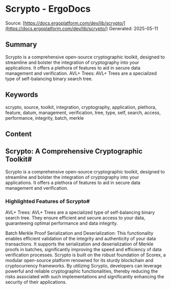 # Scrypto - ErgoDocs
Source: [https://docs.ergoplatform.com/dev/lib/scrypto/](https://docs.ergoplatform.com/dev/lib/scrypto/)
Generated: 2025-05-11

## Summary
Scrypto is a comprehensive open-source cryptographic toolkit, designed to streamline and bolster the integration of cryptography into your applications. It offers a plethora of features to aid in secure data management and verification. AVL+ Trees: AVL+ Trees are a specialized type of self-balancing binary search tree.

## Keywords
scrypto, source, toolkit, integration, cryptography, application, plethora, feature, datum, management, verification, tree, type, self, search, access, performance, integrity, batch, merkle

## Content
## Scrypto: A Comprehensive Cryptographic Toolkit#
Scrypto is a comprehensive open-source cryptographic toolkit, designed to streamline and bolster the integration of cryptography into your applications. It offers a plethora of features to aid in secure data management and verification.

### Highlighted Features of Scrypto#
AVL+ Trees: AVL+ Trees are a specialized type of self-balancing binary search tree. They ensure efficient and secure access to your data, guaranteeing optimal performance and data integrity.


Batch Merkle Proof Serialization and Deserialization: This functionality enables efficient validation of the integrity and authenticity of your data transactions. It supports the serialization and deserialization of Merkle proofs in batches, significantly improving the speed and efficiency of data verification processes.
Scrypto is built on the robust foundation of Scorex, a modular open-source platform renowned for its sturdy blockchain and cryptocurrency frameworks. By utilizing Scrypto, developers can leverage powerful and reliable cryptographic functionalities, thereby reducing the risks associated with such implementations and significantly enhancing the security of their applications.
